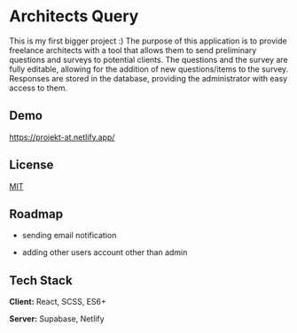 
# Architects Query


This is my first bigger project :) 
The purpose of this application is to provide freelance architects with a tool that allows them to send preliminary questions and surveys to potential clients. The questions and the survey are fully editable, allowing for the addition of new questions/items to the survey. Responses are stored in the database, providing the administrator with easy access to them.




## Demo

https://projekt-at.netlify.app/






## License

[MIT](https://choosealicense.com/licenses/mit/)


## Roadmap

- sending email notification

- adding other users account other than admin


## Tech Stack

**Client:** React, SCSS, ES6+

**Server:**  Supabase, Netlify

